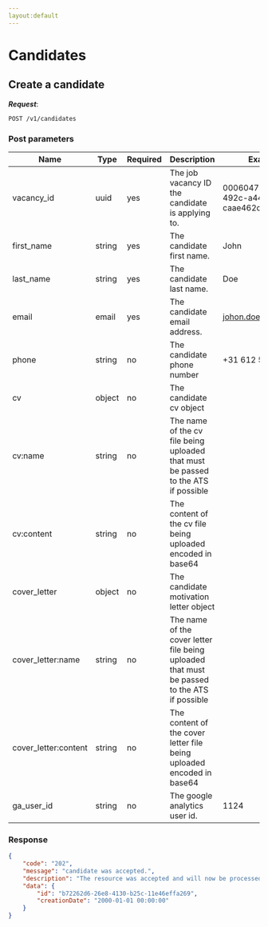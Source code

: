 ```yaml
---
layout:default
---
```


# Candidates

## Create a candidate
***Request***:
```
POST /v1/candidates
```
### Post parameters
| Name | Type | Required | Description | Example |
|---|---|---|---|---|
| vacancy_id | uuid | yes | The job vacancy ID the candidate is applying to. | 0006047b-17e0-492c-a448-caae462dbf8d |
| first_name | string | yes | The candidate first name. | John |
| last_name | string | yes | The candidate last name. | Doe |
| email | email | yes | The candidate email address. | johon.doe@acme.com |
| phone | string | no | The candidate phone number | +31 612 548 745 |
| cv | object | no | The candidate cv object | |
| cv:name | string | no | The name of the cv file being uploaded that must be passed to the ATS if possible | |
| cv:content | string | no | The content of the cv file being uploaded encoded in base64 | |
| cover_letter | object | no | The candidate motivation letter object | |
| cover_letter:name | string | no | The name of the cover letter file being uploaded that must be passed to the ATS if possible | |
| cover_letter:content | string | no | The content of the cover letter file being uploaded encoded in base64 | |
| ga_user_id | string | no | The google analytics user id. | 1124 |

### Response
```json
{
    "code": "202",
    "message": "candidate was accepted.",
    "description": "The resource was accepted and will now be processed.",
    "data": {
        "id": "b72262d6-26e8-4130-b25c-11e46effa269",
        "creationDate": "2000-01-01 00:00:00"
    }
}
```
